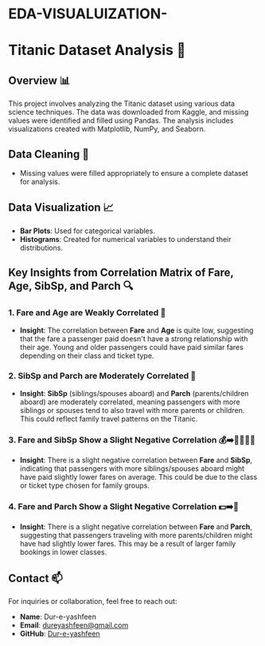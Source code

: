 # EDA-VISUALUIZATION-
# Titanic Dataset Analysis 🚢

## Overview 📊
This project involves analyzing the Titanic dataset using various data science techniques. The data was downloaded from Kaggle, and missing values were identified and filled using Pandas. The analysis includes visualizations created with Matplotlib, NumPy, and Seaborn.

## Data Cleaning 🧹
- Missing values were filled appropriately to ensure a complete dataset for analysis.

## Data Visualization 📈
- **Bar Plots**: Used for categorical variables.
- **Histograms**: Created for numerical variables to understand their distributions.

## Key Insights from Correlation Matrix of **Fare**, **Age**, **SibSp**, and **Parch** 🔍

### 1. **Fare and Age are Weakly Correlated** 🤔
   - **Insight**: The correlation between **Fare** and **Age** is quite low, suggesting that the fare a passenger paid doesn't have a strong relationship with their age. Young and older passengers could have paid similar fares depending on their class and ticket type.

### 2. **SibSp and Parch are Moderately Correlated** 👫
   - **Insight**: **SibSp** (siblings/spouses aboard) and **Parch** (parents/children aboard) are moderately correlated, meaning passengers with more siblings or spouses tend to also travel with more parents or children. This could reflect family travel patterns on the Titanic.

### 3. **Fare and SibSp Show a Slight Negative Correlation** 💰➡️👨‍👩‍👧‍👦
   - **Insight**: There is a slight negative correlation between **Fare** and **SibSp**, indicating that passengers with more siblings/spouses aboard might have paid slightly lower fares on average. This could be due to the class or ticket type chosen for family groups.

### 4. **Fare and Parch Show a Slight Negative Correlation** 💵➡️👶
   - **Insight**: There is a slight negative correlation between **Fare** and **Parch**, suggesting that passengers traveling with more parents/children might have had slightly lower fares. This may be a result of larger family bookings in lower classes.

## Contact 📫
For inquiries or collaboration, feel free to reach out:
- **Name**: Dur-e-yashfeen
- **Email**: dureyashfeen@gmail.com
- **GitHub**: [Dur-e-yashfeen](https://github.com/Dur-e-yashfeen)
